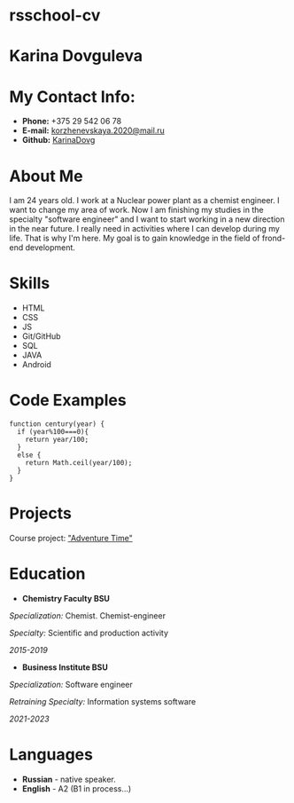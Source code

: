 # **rsschool-cv**
# **Karina Dovguleva**
# **My Contact Info:**
*  **Phone:** +375 29 542 06 78
*  **E-mail:** korzhenevskaya.2020@mail.ru
*  **Github:** [KarinaDovg](https://github.com/KarinaDovg)
# **About Me**
I am 24 years old. I work at a Nuclear power plant as a chemist engineer. I want to change my area of work. Now I am finishing my studies in the specialty "software engineer" and I want to start working in a new direction in the near future. I really need in activities where I can develop during my life. That is why I'm here. My goal is to gain knowledge in the field of frond-end development.
# **Skills**
*  HTML
*  CSS
*  JS
*  Git/GitHub
*  SQL
*  JAVA
*  Android
# **Code Examples**
```
function century(year) {
  if (year%100===0){
    return year/100;
  }
  else {
    return Math.ceil(year/100);
  }
}
```
# **Projects**
Course project: ["Adventure Time"](https://drive.google.com/drive/folders/1Frw17Zo03qVZZu0lSkRdDJ8jYuZzF2RL)
# **Education**

*  **Chemistry Faculty BSU** 

*Specialization:* Chemist. Chemist-engineer

*Specialty:* Scientific and production activity

*2015-2019*

*  **Business Institute BSU** 

*Specialization:* Software engineer

*Retraining Specialty:* Information systems software

*2021-2023*

# **Languages**
*  **Russian** - native speaker.
*  **English** - A2 (B1 in process...)